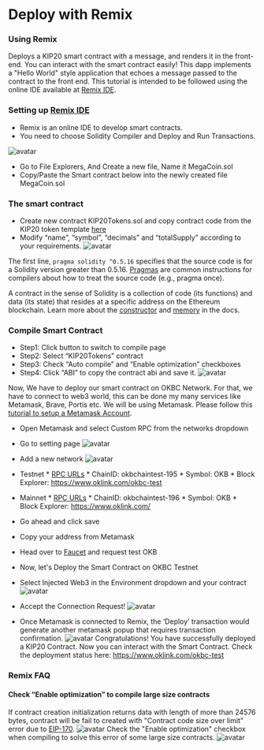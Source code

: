 # Deploy with Remix
### Using Remix

Deploys a KIP20 smart contract with a message, and renders it in the front-end. You can interact with the smart contract easily!
This dapp implements a "Hello World" style application that echoes a message passed to the contract to the front end. This tutorial is intended to be followed using the online IDE available at [Remix IDE](https://remix.ethereum.org/).
### Setting up [Remix IDE](https://remix.ethereum.org/)
- Remix is an online IDE to develop smart contracts.
- You need to choose Solidity Compiler and Deploy and Run Transactions.

![avatar](../../img/remix-01.png)
- Go to File Explorers, And Create a new file, Name it MegaCoin.sol
- Copy/Paste the Smart contract below into the newly created file MegaCoin.sol

### The smart contract
- Create new contract KIP20Tokens.sol and copy contract code from the KIP20 token template [here](https://github.com/okx/KIPs/blob/master/docs/final/KIP-20.md/)
- Modify “name”, “symbol”, “decimals” and “totalSupply” according to your requirements.
![avatar](../../img/remix-02.png)

The first line, `pragma solidity ^0.5.16` specifies that the source code is for a Solidity version greater than 0.5.16. [Pragmas](https://solidity.readthedocs.io/en/latest/layout-of-source-files.html#pragma) are common instructions for compilers about how to treat the source code (e.g., pragma once).

A contract in the sense of Solidity is a collection of code (its functions) and data (its state) that resides at a specific address on the Ethereum blockchain. Learn more about the [constructor](https://solidity.readthedocs.io/en/latest/contracts.html#constructor) and [memory](https://solidity.readthedocs.io/en/latest/introduction-to-smart-contracts.html#storage-memory-and-the-stack) in the docs.

### Compile Smart Contract
- Step1: Click button to switch to compile page
- Step2: Select “KIP20Tokens” contract
- Step3: Check “Auto compile” and “Enable optimization” checkboxes
- Step4: Click “ABI” to copy the contract abi and save it.
![avatar](../../img/remix-03.png)

Now, We have to deploy our smart contract on OKBC Network. For that, we have to connect to web3 world, this can be done my many services like Metamask, Brave, Portis etc. We will be using Metamask. Please follow this [tutorial to setup a Metamask Account]().
- Open Metamask and select Custom RPC from the networks dropdown
- Go to setting page
![avatar](../../img/remix-04.png)

- Add a new network
![avatar](../../img/remix-05.png)
- Testnet * [RPC URLs](/dev/api/okbc-api/grpc-api.html) * ChainID: okbchaintest-195 * Symbol: OKB * Block Explorer:
https://www.oklink.com/okbc-test
- Mainnet * [RPC URLs](/dev/api/okbc-api/grpc-api.html) * ChainID: okbchaintest-196 * Symbol: OKB * Block Explorer: 
https://www.oklink.com/
- Go ahead and click save
- Copy your address from Metamask
- Head over to [Faucet](https://discord.gg/B5nMs6qK5F) and request test OKB
- Now, let's Deploy the Smart Contract on OKBC Testnet
- Select Injected Web3 in the Environment dropdown and your contract
![avatar](../../img/remix-06.png)
- Accept the Connection Request!
![avatar](../../img/remix-07.png)
- Once Metamask is connected to Remix, the ‘Deploy’ transaction would generate another metamask popup that requires transaction confirmation.
![avatar](../../img/remix-08.png)
Congratulations! You have successfully deployed a KIP20 Contract. Now you can interact with the Smart Contract. Check the deployment status here: https://www.oklink.com/okbc-test


### Remix FAQ
#### Check “Enable optimization” to compile large size contracts
If contract creation initialization returns data with length of more than 24576 bytes, contract will be fail to created with "Contract code size over limit" error due to [EIP-170](https://github.com/ethereum/EIPs/blob/master/EIPS/eip-170.md).
![avatar](../../img/remix-09.png)
Check the "Enable optimization" checkbox when compiling to solve this error of some large size contracts.
![avatar](../../img/remix-10.png)
